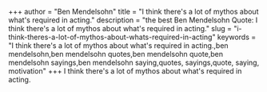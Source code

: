 +++
author = "Ben Mendelsohn"
title = "I think there's a lot of mythos about what's required in acting."
description = "the best Ben Mendelsohn Quote: I think there's a lot of mythos about what's required in acting."
slug = "i-think-theres-a-lot-of-mythos-about-whats-required-in-acting"
keywords = "I think there's a lot of mythos about what's required in acting.,ben mendelsohn,ben mendelsohn quotes,ben mendelsohn quote,ben mendelsohn sayings,ben mendelsohn saying,quotes, sayings,quote, saying, motivation"
+++
I think there's a lot of mythos about what's required in acting.
